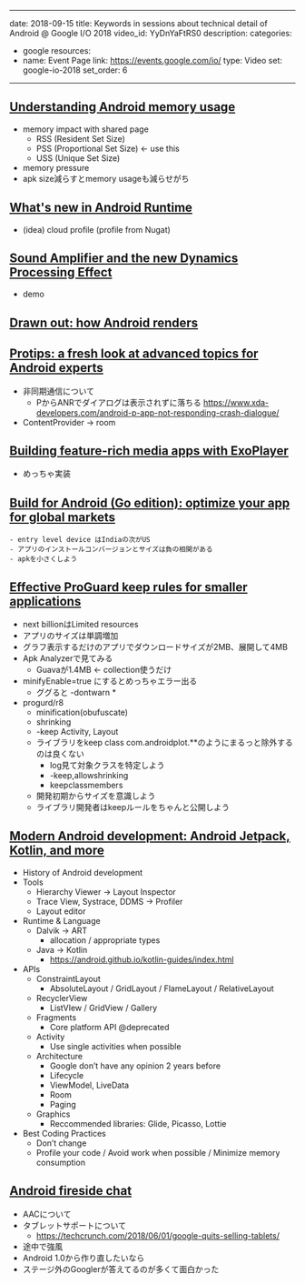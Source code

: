   ---
date: 2018-09-15
title: Keywords in sessions about technical detail of Android @ Google I/O 2018
video_id: YyDnYaFtRS0
description:
categories:
  - google
resources:
  - name: Event Page
    link: https://events.google.com/io/
type: Video
set: google-io-2018
set_order: 6
---

## [Understanding Android memory usage](https://www.youtube.com/watch?v=w7K0jio8afM)

- memory impact with shared page
  - RSS (Resident Set Size)
  - PSS (Proportional Set Size) ← use this
  - USS (Unique Set Size)
- memory pressure
- apk size減らすとmemory usageも減らせがち

## [What's new in Android Runtime](https://www.youtube.com/watch?v=Yi9-BqUxsno)
- (idea) cloud profile (profile from Nugat)

## [Sound Amplifier and the new Dynamics Processing Effect](https://www.youtube.com/watch?v=_hPlNoF1Tyc)
  - demo

## [Drawn out: how Android renders](https://www.youtube.com/watch?v=zdQRIYOST64)

## [Protips: a fresh look at advanced topics for Android experts](https://www.youtube.com/watch?v=eHjHlujp3Tg)
  - 非同期通信について
    - PからANRでダイアログは表示されずに落ちる https://www.xda-developers.com/android-p-app-not-responding-crash-dialogue/
  - ContentProvider → room


## [Building feature-rich media apps with ExoPlayer](https://www.youtube.com/watch?v=svdq1BWl4r8)
- めっちゃ実装

## [Build for Android (Go edition): optimize your app for global markets](https://www.youtube.com/watch?v=-g7yxxTpF2o)
    - entry level device はIndiaの次がUS
    - アプリのインストールコンバージョンとサイズは負の相関がある
    - apkを小さくしよう

## [Effective ProGuard keep rules for smaller applications](https://www.youtube.com/watch?v=x9T5EYE-QWQ)
  - next billionはLimited resources
  - アプリのサイズは単調増加
  - グラフ表示するだけのアプリでダウンロードサイズが2MB、展開して4MB
  - Apk Analyzerで見てみる
    - Guavaが1.4MB ← collection使うだけ
  - minifyEnable=true にするとめっちゃエラー出る
    - ググると -dontwarn *
  - progurd/r8
    - minification(obufuscate)
    - shrinking
    - -keep Activity, Layout
    - ライブラリをkeep class com.androidplot.**のようにまるっと除外するのは良くない
      - log見て対象クラスを特定しよう
      -  -keep,allowshrinking
      - keepclassmembers
    - 開発初期からサイズを意識しよう
    - ライブラリ開発者はkeepルールをちゃんと公開しよう

## [Modern Android development: Android Jetpack, Kotlin, and more](https://www.youtube.com/watch?v=IrMw7MEgADk&t=1171s)
- History of Android development
- Tools
  - Hierarchy Viewer → Layout Inspector
  - Trace View, Systrace, DDMS → Profiler
  - Layout editor
- Runtime & Language
  - Dalvik → ART
    - allocation / appropriate types
  - Java → Kotlin
    - https://android.github.io/kotlin-guides/index.html
- APIs
  - ConstraintLayout
    - AbsoluteLayout / GridLayout / FlameLayout / RelativeLayout
  - RecyclerView
    - ListVIew / GridView / Gallery
  - Fragments
    - Core platform API @deprecated
  - Activity
    - Use single activities when possible
  - Architecture
    - Google don’t have any opinion 2 years before
    - Lifecycle
    - ViewModel, LiveData
    - Room
    - Paging
  - Graphics
    - Reccommended libraries: Glide, Picasso, Lottie
- Best Coding Practices
  - Don’t change
  - Profile your code / Avoid work when possible / Minimize memory consumption


## [Android fireside chat](https://www.youtube.com/watch?v=V7E62C9GWFs)

- AACについて
- タブレットサポートについて
  - https://techcrunch.com/2018/06/01/google-quits-selling-tablets/
- 途中で強風
- Android 1.0から作り直したいなら
- ステージ外のGooglerが答えてるのが多くて面白かった
